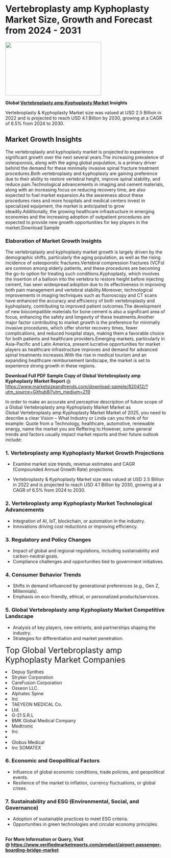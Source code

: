 <H1>Vertebroplasty amp Kyphoplasty Market Size, Growth and Forecast from 2024 - 2031</H1><img class="aligncenter size-medium wp-image-584254" src="https://thirdeyenews.in/wp-content/uploads/2024/09/Global-Market-Research-300x168.jpeg" alt="" width="300" height="168" /><p><strong>Global&nbsp;<a href="https://www.marketsizeandtrends.com/download-sample/820412/?utm_source=Github8j?utm_medium=219">Vertebroplasty amp Kyphoplasty Market</a> Insights</strong></p><p>Vertebroplasty & Kyphoplasty Market size was valued at USD 2.5 Billion in 2022 and is projected to reach USD 4.1 Billion by 2030, growing at a CAGR of 6.5% from 2024 to 2030.</p><p><h2>Market Growth Insights</h2> The vertebroplasty and kyphoplasty market is projected to experience significant growth over the next several years.The increasing prevalence of osteoporosis, along with the aging global population, is a primary driver behind the demand for these minimally invasive spinal fracture treatment procedures.Both vertebroplasty and kyphoplasty are gaining preference due to their ability to restore vertebral height, improve spinal stability, and reduce pain.Technological advancements in imaging and cement materials, along with an increasing focus on reducing recovery time, are also expected to fuel market expansion.As the awareness about these procedures rises and more hospitals and medical centers invest in specialized equipment, the market is anticipated to grow steadily.Additionally, the growing healthcare infrastructure in emerging economies and the increasing adoption of outpatient procedures are expected to provide new growth opportunities for key players in the market.Download Sample <h3>Elaboration of Market Growth Insights</h3> The vertebroplasty and kyphoplasty market growth is largely driven by the demographic shifts, particularly the aging population, as well as the rising incidence of osteoporotic fractures.Vertebral compression fractures (VCFs) are common among elderly patients, and these procedures are becoming the go-to option for treating such conditions.Kyphoplasty, which involves the insertion of a balloon into the vertebra to restore height before injecting cement, has seen widespread adoption due to its effectiveness in improving both pain management and vertebral stability.Moreover, technological improvements in imaging techniques such as fluoroscopy and CT scans have enhanced the accuracy and efficiency of both vertebroplasty and kyphoplasty, contributing to improved patient outcomes.The development of new biocompatible materials for bone cement is also a significant area of focus, enhancing the safety and longevity of these treatments.Another major factor contributing to market growth is the preference for minimally invasive procedures, which offer shorter recovery times, fewer complications, and reduced hospital stays, making them a favorable choice for both patients and healthcare providers.Emerging markets, particularly in Asia-Pacific and Latin America, present lucrative opportunities for market players as healthcare infrastructure improves and demand for advanced spinal treatments increases.With the rise in medical tourism and an expanding healthcare reimbursement landscape, the market is set to experience strong growth in these regions.</p><p><span class=""><strong>Download Full PDF Sample Copy of Global Vertebroplasty amp Kyphoplasty Market Report</strong> @ <a href="https://www.marketsizeandtrends.com/download-sample/820412/?utm_source=Github8j?utm_medium=219" target="_blank">https://www.marketsizeandtrends.com/download-sample/820412/?utm_source=Github8j?utm_medium=219</a></span></p><p>In order to make an accurate and perceptive description of future scope of a Global&nbsp;Vertebroplasty amp Kyphoplasty Market Market as Global&nbsp;Vertebroplasty amp Kyphoplasty Market Market of 2025, you need to describe a clear Vision &ndash; What Industry or Linda can you think of for example: Quote from a Technology, healthcare, automotive, renewable energy, name the market you are Reffering to.However, some general trends and factors usually impact market reports and their future outlook include:</p><h3>1.&nbsp;<strong>Vertebroplasty amp Kyphoplasty Market Growth Projections</strong></h3><ul><li>Examine market size trends, revenue estimates and CAGR (Compounded Annual Growth Rate) projections.</li><li><p>Vertebroplasty & Kyphoplasty Market size was valued at USD 2.5 Billion in 2022 and is projected to reach USD 4.1 Billion by 2030, growing at a CAGR of 6.5% from 2024 to 2030.</p></li></ul><h3>2.&nbsp;<strong>Vertebroplasty amp Kyphoplasty Market Technological Advancements</strong></h3><ul><li>Integration of AI, IoT, blockchain, or automation in the industry.</li><li>Innovations driving cost reductions or improving efficiency.</li></ul><h3>3.&nbsp;<strong>Regulatory and Policy Changes</strong></h3><ul><li>Impact of global and regional regulations, including sustainability and carbon-neutral goals.</li><li>Compliance challenges and opportunities tied to government initiatives.</li></ul><h3>4.&nbsp;<strong>Consumer Behavior Trends</strong></h3><ul><li>Shifts in demand influenced by generational preferences (e.g., Gen Z, Millennials).</li><li>Emphasis on eco-friendly, ethical, or personalized products/services.</li></ul><h3>5.&nbsp;<strong>Global Vertebroplasty amp Kyphoplasty Market Competitive Landscape</strong></h3><ul><li>Analysis of key players, new entrants, and partnerships shaping the industry.</li><li>Strategies for differentiation and market penetration.</li></ul><p data-pm-slice="1 1 []"><span style="color: inherit; font-family: inherit; font-size: 25px;">Top Global Vertebroplasty amp Kyphoplasty Market Companies</span></p><div class="" data-test-id=""><p><li>Depuy Synthes</li><li> Stryker Corporation</li><li> CareFusion Corporation</li><li> Osseon LLC.</li><li> Alphatec Spine</li><li> Inc</li><li> TAEYEON MEDICAL Co.</li><li> Ltd.</li><li> G-21 S.R.L</li><li> BMK Global Medical Company</li><li> Medtronic</li><li> Inc</li><li></li><li> Globus Medical</li><li> Inc SOMATEX</li></p></div><h3>6.&nbsp;<strong>Economic and Geopolitical Factors</strong></h3><ul><li>Influence of global economic conditions, trade policies, and geopolitical events.</li><li>Resilience of the market to inflation, currency fluctuations, or global crises.</li></ul><h3>7.&nbsp;<strong>Sustainability and ESG (Environmental, Social, and Governance)</strong></h3><ul><li>Adoption of sustainable practices to meet ESG criteria.</li><li>Opportunities in green technologies and circular economy principles.</li></ul><h2><strong style="font-size: 14px;">For More Information or Query, Visit @&nbsp;</strong><a style="background-color: #ffffff; font-size: 14px;" href="https://www.marketsizeandtrends.com/report/vertebroplasty-amp-kyphoplasty-market/" target="_blank">https://www.verifiedmarketreports.com/product/airport-passenger-boarding-bridge-market</a></h2>